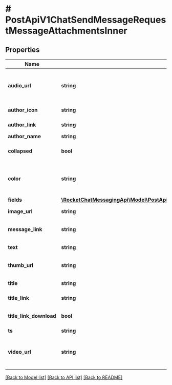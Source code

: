 # # PostApiV1ChatSendMessageRequestMessageAttachmentsInner

## Properties

Name | Type | Description | Notes
------------ | ------------- | ------------- | -------------
**audio_url** | **string** | Audio file to attach. See &lt;a href&#x3D;&#39;https://developer.mozilla.org/en-US/docs/Web/HTML/Element/audio&#39; target&#x3D;&#39;_blank&#39;&gt;HTML audio element&lt;/a&gt; for information. | [optional]
**author_icon** | **string** | Displays a tiny icon to the left of the author&#39;s name. | [optional]
**author_link** | **string** | Providing this makes the author name clickable and points to this link. | [optional]
**author_name** | **string** | Name of the author. | [optional]
**collapsed** | **bool** | Causes the image, audio, and video sections to be displayed as collapsed when set to true. | [optional]
**color** | **string** | See &lt;a href&#x3D;&#39;https://developer.mozilla.org/en-US/docs/Web/CSS/background-color&#39; target&#x3D;&#39;_blank&#39;&gt;background-css&lt;/a&gt; for the supported format. | [optional]
**fields** | [**\RocketChatMessagingApi\Model\PostApiV1ChatPostMessageRequestAttachmentsInnerFieldsInner[]**](PostApiV1ChatPostMessageRequestAttachmentsInnerFieldsInner.md) |  | [optional]
**image_url** | **string** | The image to display, will be big and easy to see. | [optional]
**message_link** | **string** | Only applicable if the &#x60;ts&#x60; parameter is provided, as it makes the time clickable to this link. | [optional]
**text** | **string** | The text to display for this attachment, it is different than the message&#39;s text. | [optional]
**thumb_url** | **string** | An image that displays to the left of the text, looks better when this is relatively small. | [optional]
**title** | **string** | Title to display for this attachment, displays under the author. | [optional]
**title_link** | **string** | Providing this makes the title clickable, pointing to this link. | [optional]
**title_link_download** | **bool** | When this is true, a download icon appears and clicking this saves the link to file. | [optional]
**ts** | **string** | Displays the time next to the text portion. | [optional]
**video_url** | **string** | Video file to attach. See the &lt;a href&#x3D;&#39;https://developer.mozilla.org/en-US/docs/Web/HTML/Element/video&#39; target&#x3D;&#39;blank&#39;&gt;HTML video element&lt;/a&gt; for information. | [optional]

[[Back to Model list]](../../README.md#models) [[Back to API list]](../../README.md#endpoints) [[Back to README]](../../README.md)
